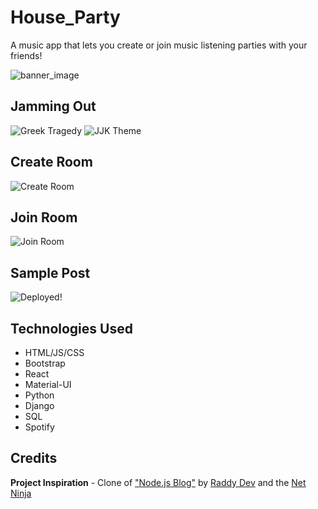 # House_Party
A music app that lets you create or join music listening parties with your friends! 

![banner_image](https://i.imgur.com/S8I1QNd.png)

## Jamming Out
![Greek Tragedy](https://i.imgur.com/Sp3PZLF.png)
![JJK Theme](https://i.imgur.com/mjyX2hq.png)

## Create Room

![Create Room](https://i.imgur.com/mjyX2hq.png)

## Join Room

![Join Room](https://i.imgur.com/3b4DLpl.png)

## Sample Post

![Deployed!](https://i.imgur.com/U914TY4.png)

## Technologies Used
* HTML/JS/CSS
* Bootstrap
* React
* Material-UI
* Python
* Django
* SQL
* Spotify

## Credits

**Project Inspiration** - Clone of ["Node.js Blog"](https://www.youtube.com/watch?v=-foo92lFIto&list=PL4cUxeGkcC9hAJ-ARcYq_z6lDZV7kT1xD) by [Raddy Dev](https://www.youtube.com/@RaddyDev) and the [Net Ninja](https://www.youtube.com/@NetNinja)